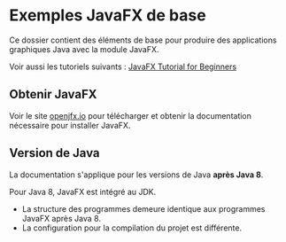 # Exemples JavaFX de base
Ce dossier contient des éléments de base pour produire des applications graphiques Java avec la module JavaFX.

Voir aussi les tutoriels suivants : [JavaFX Tutorial for Beginners](https://www.youtube.com/playlist?list=PLS1QulWo1RIaUGP446_pWLgTZPiFizEMq)

## Obtenir JavaFX
Voir le site [openjfx.io](https://openjfx.io) pour télécharger et obtenir la documentation nécessaire pour installer JavaFX.

## Version de Java
La documentation s'applique pour les versions de Java **après Java 8**. 

Pour Java 8, JavaFX est intégré au JDK. 
* La structure des programmes demeure identique aux programmes JavaFX après Java 8.
* La configuration pour la compilation du projet est différente.
